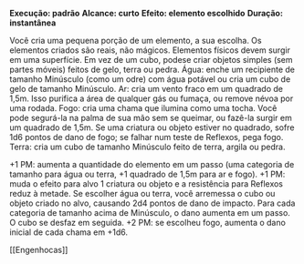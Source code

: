 **Execução: padrão**
**Alcance: curto**
**Efeito: elemento escolhido**
**Duração: instantânea**

Você cria uma pequena porção de um elemento, a sua escolha. Os elementos criados são reais, não mágicos. Elementos físicos devem surgir em uma superfície. Em vez de um cubo, podese criar objetos simples (sem partes móveis) feitos de gelo, terra ou pedra. Água: enche um recipiente de tamanho Minúsculo (como um odre) com água potável ou cria um cubo de gelo de tamanho Minúsculo. Ar: cria um vento fraco em um quadrado de 1,5m. Isso purifica a área de qualquer gás ou fumaça, ou remove névoa por uma rodada. Fogo: cria uma chama que ilumina como uma tocha. Você pode segurá-la na palma de sua mão sem se queimar, ou fazê-la surgir em um quadrado de 1,5m. Se uma criatura ou objeto estiver no quadrado, sofre 1d6 pontos de dano de fogo; se falhar num teste de Reflexos, pega fogo. Terra: cria um cubo de tamanho Minúsculo feito de terra, argila ou pedra.

+1 PM: aumenta a quantidade do elemento em um passo (uma categoria de tamanho para água ou terra, +1 quadrado de 1,5m para ar e fogo).
+1 PM: muda o efeito para alvo 1 criatura ou objeto e a resistência para Reflexos reduz à metade. Se escolher água ou terra, você arremessa o cubo ou objeto criado no alvo, causando 2d4 pontos de dano de impacto. Para cada categoria de tamanho acima de Minúsculo, o dano aumenta em um passo. O cubo se desfaz em seguida.
+2 PM: se escolheu fogo, aumenta o dano inicial de cada chama em +1d6.

[[Engenhocas]]